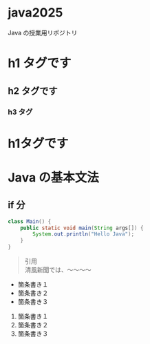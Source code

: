 # java2025

Java の授業用リポジトリ

# h1 タグです

## h2 タグです

### h3 タグ

<h1>h1タグです</h1>

# Java の基本文法

## if 分

```java
class Main() {
    public static void main(String args[]) {
        System.out.println("Hello Java");
    }
}
```

> 引用  
> 清風新聞では、～～～～

- 箇条書き１
- 箇条書き２
- 箇条書き３

1. 箇条書き１
1. 箇条書き２
1. 箇条書き３
